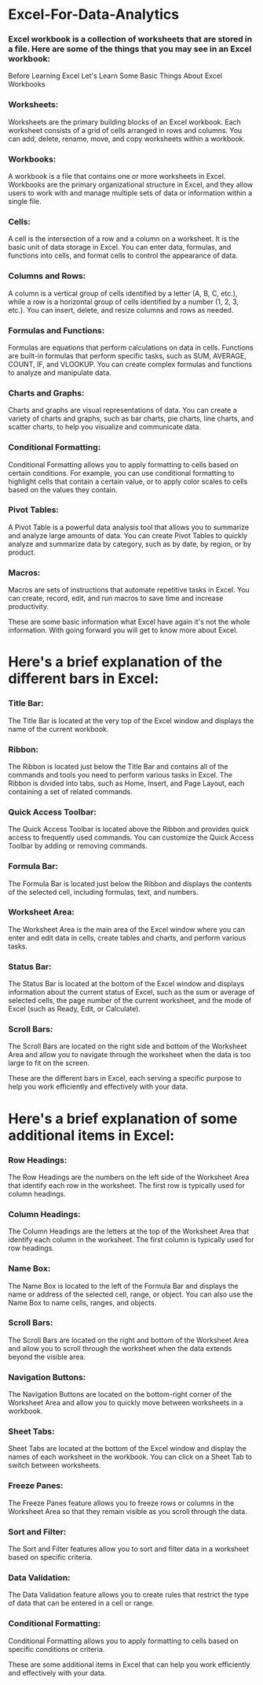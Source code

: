 # Excel-For-Data-Analytics
### Excel workbook is a collection of worksheets that are stored in a file. Here are some of the things that you may see in an Excel workbook:

Before Learning Excel Let's Learn Some Basic Things About Excel Workbooks

### Worksheets: 
Worksheets are the primary building blocks of an Excel workbook. Each worksheet consists of a grid of cells arranged in rows and columns. You can add, delete, rename, move, and copy worksheets within a workbook.

### Workbooks:
A workbook is a file that contains one or more worksheets in Excel. Workbooks are the primary organizational structure in Excel, and they allow users to work with and manage multiple sets of data or information within a single file.

### Cells: 
A cell is the intersection of a row and a column on a worksheet. It is the basic unit of data storage in Excel. You can enter data, formulas, and functions into cells, and format cells to control the appearance of data.

### Columns and Rows: 
A column is a vertical group of cells identified by a letter (A, B, C, etc.), while a row is a horizontal group of cells identified by a number (1, 2, 3, etc.). You can insert, delete, and resize columns and rows as needed.

### Formulas and Functions: 
Formulas are equations that perform calculations on data in cells. Functions are built-in formulas that perform specific tasks, such as SUM, AVERAGE, COUNT, IF, and VLOOKUP. You can create complex formulas and functions to analyze and manipulate data.

### Charts and Graphs: 
Charts and graphs are visual representations of data. You can create a variety of charts and graphs, such as bar charts, pie charts, line charts, and scatter charts, to help you visualize and communicate data.

### Conditional Formatting: 
Conditional Formatting allows you to apply formatting to cells based on certain conditions. For example, you can use conditional formatting to highlight cells that contain a certain value, or to apply color scales to cells based on the values they contain.

### Pivot Tables: 
A Pivot Table is a powerful data analysis tool that allows you to summarize and analyze large amounts of data. You can create Pivot Tables to quickly analyze and summarize data by category, such as by date, by region, or by product.

### Macros: 
Macros are sets of instructions that automate repetitive tasks in Excel. You can create, record, edit, and run macros to save time and increase productivity.


These are some basic information what Excel have again it's not the whole information. With going forward you will get to know more about Excel.

# Here's a brief explanation of the different bars in Excel:

### Title Bar: 
The Title Bar is located at the very top of the Excel window and displays the name of the current workbook.

### Ribbon: 
The Ribbon is located just below the Title Bar and contains all of the commands and tools you need to perform various tasks in Excel. The Ribbon is divided into tabs, such as Home, Insert, and Page Layout, each containing a set of related commands.

### Quick Access Toolbar: 
The Quick Access Toolbar is located above the Ribbon and provides quick access to frequently used commands. You can customize the Quick Access Toolbar by adding or removing commands.

### Formula Bar: 
The Formula Bar is located just below the Ribbon and displays the contents of the selected cell, including formulas, text, and numbers.

### Worksheet Area: 
The Worksheet Area is the main area of the Excel window where you can enter and edit data in cells, create tables and charts, and perform various tasks.

### Status Bar: 
The Status Bar is located at the bottom of the Excel window and displays information about the current status of Excel, such as the sum or average of selected cells, the page number of the current worksheet, and the mode of Excel (such as Ready, Edit, or Calculate).

### Scroll Bars: 
The Scroll Bars are located on the right side and bottom of the Worksheet Area and allow you to navigate through the worksheet when the data is too large to fit on the screen.

These are the different bars in Excel, each serving a specific purpose to help you work efficiently and effectively with your data.

# Here's a brief explanation of some additional items in Excel:

### Row Headings: 
The Row Headings are the numbers on the left side of the Worksheet Area that identify each row in the worksheet. The first row is typically used for column headings.

### Column Headings: 
The Column Headings are the letters at the top of the Worksheet Area that identify each column in the worksheet. The first column is typically used for row headings.

### Name Box: 
The Name Box is located to the left of the Formula Bar and displays the name or address of the selected cell, range, or object. You can also use the Name Box to name cells, ranges, and objects.

### Scroll Bars: 
The Scroll Bars are located on the right and bottom of the Worksheet Area and allow you to scroll through the worksheet when the data extends beyond the visible area.

### Navigation Buttons: 
The Navigation Buttons are located on the bottom-right corner of the Worksheet Area and allow you to quickly move between worksheets in a workbook.

### Sheet Tabs: 
Sheet Tabs are located at the bottom of the Excel window and display the names of each worksheet in the workbook. You can click on a Sheet Tab to switch between worksheets.

### Freeze Panes: 
The Freeze Panes feature allows you to freeze rows or columns in the Worksheet Area so that they remain visible as you scroll through the data.

### Sort and Filter: 
The Sort and Filter features allow you to sort and filter data in a worksheet based on specific criteria.

### Data Validation: 
The Data Validation feature allows you to create rules that restrict the type of data that can be entered in a cell or range.

### Conditional Formatting: 
Conditional Formatting allows you to apply formatting to cells based on specific conditions or criteria.

These are some additional items in Excel that can help you work efficiently and effectively with your data.
